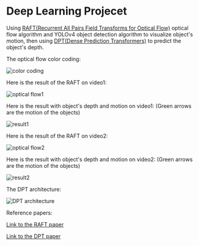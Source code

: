 # Deep Learning Projecet
Using [RAFT(Recurrent All Pairs Field Transforms for Optical Flow)](https://github.com/princeton-vl/RAFT) optical flow algorithm and YOLOv4 object detection algorithm to visualize object's motion, then using [DPT(Dense Prediction Transformers)](https://github.com/isl-org/DPT) to predict the object's depth.

The optical flow color coding:

![color coding](https://github.com/hankkkwu/RAFTwithYOLOv4/blob/main/color_coding.png)

Here is the result of the RAFT on video1:

![optical flow1](https://github.com/hankkkwu/RAFTwithYOLOv4/blob/main/outputs/output_flow1.gif)

Here is the result with object's depth and motion on video1:
(Green arrows are the motion of the objects)

![result1](https://github.com/hankkkwu/RAFTwithYOLOv4/blob/main/outputs/output1.gif)

Here is the result of the RAFT  on video2:

![optical flow2](https://github.com/hankkkwu/RAFTwithYOLOv4/blob/main/outputs/output_flow2.gif)

Here is the result with object's depth and motion on video2:
(Green arrows are the motion of the objects)

![result2](https://github.com/hankkkwu/RAFTwithYOLOv4/blob/main/outputs/output2.gif)

The DPT architecture:

![DPT architecture](https://github.com/hankkkwu/RAFTwithYOLOv4/blob/main/DPT.png)

Reference papers:

[Link to the RAFT paper](https://arxiv.org/abs/2003.12039)

[Link to the DPT paper](https://arxiv.org/abs/2103.13413)
